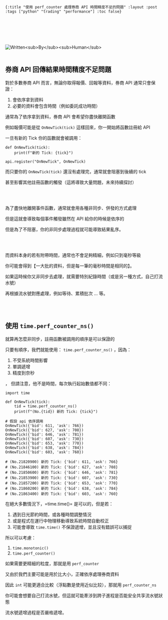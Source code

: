     {:title "使用 perf_counter 處理券商 API 時間精度不足的問題" :layout :post :tags ["python" "trading" "performance"] :toc false}


# 　

<img src="![img](https://www.lisp.rocks/img/not-by-ai/tw/written-by-human/svg/Written-By-Human-Not-By-AI-Badge-white.svg)" alt="Written<sub>By</sub><sub>Human</sub>" align="left" title="Written<sub>By</sub><sub>Human</sub>" class="img" /><br/><br/>


## 券商 API 回傳結果時間精度不足問題

對於多數券商 API 而言，無論你取得報價、回報等資料，券商 API 通常只會保證：

1.  會依序拿到資料
2.  必要的資料會包含時間（例如委託成功時間）

通常為了依序拿到資料，券商 API 會希望你盡快離開函數

例如報價可能是從 `OnNewTick(tick)` 這樣回來，你一開始將函數註冊給 API

一旦有新的 Tick 你的函數就會被調用：

    def OnNewTick(tick):
        print(f"新的 Tick: {tick}")
    
    api.register("OnNewTick", OnNewTick)

而只要你的 `OnNewTick(tick)` 還沒有處理完，通常就會阻塞到後續的 tick

甚至影響其他註冊函數的觸發（這將導致大量問題，未來持續探討）

<img src="\\/img/2023-12-07/1.png" alt="" align="left" title="image title" class="img" /><br/><br/>

為了盡快地離開事件函數，通常就會用各種非同步、併發的方式處理

但是這就會導致每個事件觸發雖然在 API 給你的時候是依序的

但是為了不阻塞，你的非同步處理過程就可能導致結果亂序。

<img src="\\/img/2023-12-07/2.png" alt="" align="left" title="image title" class="img" /><br/><br/>

而資料本身的若有附帶時間，通常也不會足夠精細，例如只到毫秒等級

你可能會得到【一大批的資料，但是每一筆的毫秒時間是相同的】。

如果這時候你又非同步去處理，就需要特別紀錄時間（或是另一種方式，自己打流水號）

再根據流水號對應處理，例如等待、累積批次 … 等。

<img src="\\/img/2023-12-07/3.png" alt="" align="left" title="image title" class="img" /><br/><br/>


## 使用 `time.perf_counter_ns()`

就算再怎麼非同步，註冊函數被調用的順序是可以保證的

只要有順序，我們就能使用： `time.perf_counter_ns()` ，因為：

1.  不受系統時間影響
2.  單調遞增
3.  精度到奈秒

，
但請注意，他不是時間，每次執行起始數值都不同：

    import time
    
    def OnNewTick(tick):
        tid = time.perf_counter_ns()
        print(f"(No.{tid}) 新的 Tick: {tick}")
    
    # 假設 api 依序調用
    OnNewTick({'bid': 611, 'ask': 766})
    OnNewTick({'bid': 627, 'ask': 708})
    OnNewTick({'bid': 646, 'ask': 781})
    OnNewTick({'bid': 607, 'ask': 730})
    OnNewTick({'bid': 653, 'ask': 770})
    OnNewTick({'bid': 638, 'ask': 784})
    OnNewTick({'bid': 603, 'ask': 760})
    
    # (No.21820900) 新的 Tick: {'bid': 611, 'ask': 766}
    # (No.21846100) 新的 Tick: {'bid': 627, 'ask': 708}
    # (No.21850600) 新的 Tick: {'bid': 646, 'ask': 781}
    # (No.21853900) 新的 Tick: {'bid': 607, 'ask': 730}
    # (No.21857200) 新的 Tick: {'bid': 653, 'ask': 770}
    # (No.21860200) 新的 Tick: {'bid': 638, 'ask': 784}
    # (No.21863400) 新的 Tick: {'bid': 603, 'ask': 760}

在絕大多數情況下，=time.time()= 是可以的，但是若：

1.  遇到日光節約時間，或各種時間調整情況
2.  或是程式在運行中物理移動導致系統時間自動校正
3.  可能會導致 `time.time()` 不保證遞增，並且沒有錯誤可以捕捉

所以可以考慮：

1.  `time.monotonic()`
2.  `time.perf_counter()`

如果需要更精細的粒度，那就是用 `perf_counter`

又由於我們主要可能是用於比大小，正確依序處理券商資料

因此 `int` 可能更適合比較（浮點數是使用近似比较），那就用 `perf_counter_ns`

你可能會想要自己打流水號，但這就可能牽涉到跨子進程是否能安全共享流水號狀態

流水號遞增過程是否嚴格遞增。

